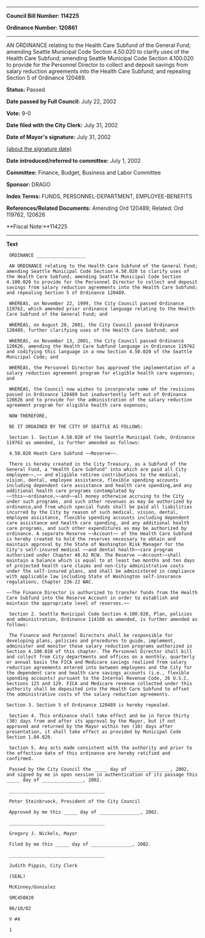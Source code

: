 

********

**Council Bill Number: 114225**
   
**Ordinance Number: 120861**
********

 AN ORDINANCE relating to the Health Care Subfund of the General Fund; amending Seattle Municipal Code Section 4.50.020 to clarify uses of the Health Care Subfund; amending Seattle Municipal Code Section 4.100.020 to provide for the Personnel Director to collect and deposit savings from salary reduction agreements into the Health Care Subfund; and repealing Section 5 of Ordinance 120489.

**Status:** Passed
   
**Date passed by Full Council:** July 22, 2002
   
**Vote:** 9-0
   
**Date filed with the City Clerk:** July 31, 2002
   
**Date of Mayor's signature:** July 31, 2002
   
[(about the signature date)](/~public/approvaldate.htm)
   
   
   
**Date introduced/referred to committee:** July 1, 2002
   
**Committee:** Finance, Budget, Business and Labor Committee
   
**Sponsor:** DRAGO
   
   
**Index Terms:** FUNDS, PERSONNEL-DEPARTMENT, EMPLOYEE-BENEFITS

**References/Related Documents:** Amending Ord 120489; Related: Ord 119762, 120626

**Fiscal Note:**114225

********

**Text**
   
```
 ORDINANCE __________________

 AN ORDINANCE relating to the Health Care Subfund of the General Fund; amending Seattle Municipal Code Section 4.50.020 to clarify uses of the Health Care Subfund; amending Seattle Municipal Code Section 4.100.020 to provide for the Personnel Director to collect and deposit savings from salary reduction agreements into the Health Care Subfund; and repealing Section 5 of Ordinance 120489.

 WHEREAS, on November 22, 1999, the City Council passed Ordinance 119762, which amended prior ordinance language relating to the Health Care Subfund of the General Fund; and

 WHEREAS, on August 20, 2001, the City Council passed Ordinance 120489, further clarifying uses of the Health Care Subfund; and

 WHEREAS, on November 13, 2001, the City Council passed Ordinance 120626, amending the Health Care Subfund language in Ordinance 119762 and codifying this language in a new Section 4.50.020 of the Seattle Municipal Code; and

 WHEREAS, the Personnel Director has approved the implementation of a salary reduction agreement program for eligible health care expenses; and

 WHEREAS, the Council now wishes to incorporate some of the revisions passed in Ordinance 120489 but inadvertently left out of Ordinance 120626 and to provide for the administration of the salary reduction agreement program for eligible health care expenses;

 NOW THEREFORE,

 BE IT ORDAINED BY THE CITY OF SEATTLE AS FOLLOWS:

 Section 1. Section 4.50.020 of the Seattle Municipal Code, Ordinance 119762 as amended, is further amended as follows:

 4.50.020 Heath Care Subfund ~~Reserve~~.

 There is hereby created in the City Treasury, as a Subfund of the General Fund, a "Health Care Subfund" into which are paid all City employee~~,~~ and eligible retiree contributions to the medical, vision, dental, employee assistance, flexible spending accounts including dependent care assistance and health care spending,and any additional health care programs contemplated by ~~this~~ordinance,~~and~~all money otherwise accruing to the City under such programs, and such other revenues as may be authorized by ordinance,and from which special funds shall be paid all liabilities incurred by the City by reason of such medical, vision, dental, employee assistance, flexible spending accounts including dependent care assistance and health care spending, and any additional health care programs, and such other expenditures as may be authorized by ordinance. A separate Reserve ~~Account~~ of the Health Care Subfund is hereby created to hold the reserves necessary to obtain and maintain approval by the State of Washington Risk Manager for the City's self-insured medical ~~and dental health~~care program authorized under Chapter 48.62 RCW. The Reserve ~~Account~~shall maintain a balance which is equal to at least two months and ten days of projected health care claims and non-City administrative costs under the self-insured plans, and shall be administered in compliance with applicable law including State of Washington self-insurance regulations, Chapter 236-22 WAC.

~~The Finance Director is authorized to transfer funds from the Health Care Subfund into the Reserve Account in order to establish and maintain the appropriate level of reserves.~~

 Section 2. Seattle Municipal Code Section 4.100.020, Plan, policies and administration, Ordinance 114160 as amended, is further amended as follows:

 The Finance and Personnel Directors shall be responsible for developing plans, policies and procedures to guide, implement, administer and monitor those salary reduction programs authorized in Section 4.100.010 of this chapter. The Personnel Director shall bill and collect from City departments and offices on a monthly, quarterly or annual basis the FICA and Medicare savings realized from salary reduction agreements entered into between employees and the City for the dependent care and health care savings accounts (i.e., flexible spending accounts) pursuant to the Internal Revenue Code, 26 U.S.C. Sections 125 and 129. FICA and Medicare revenue collected under this authority shall be deposited into the Health Care Subfund to offset the administrative costs of the salary reduction agreements.

Section 3. Section 5 of Ordinance 120489 is hereby repealed.

 Section 4. This ordinance shall take effect and be in force thirty (30) days from and after its approval by the Mayor, but if not approved and returned by the Mayor within ten (10) days after presentation, it shall take effect as provided by Municipal Code Section 1.04.020.

 Section 5. Any acts made consistent with the authority and prior to the effective date of this ordinance are hereby ratified and confirmed.

 Passed by the City Council the _____ day of _______________, 2002, and signed by me in open session in authentication of its passage this _____ day of _______________, 2002.

 ___________________________________

 Peter Steinbrueck, President of the City Council

 Approved by me this _____ day of _______________, 2002.

 ___________________________________

 Gregory J. Nickels, Mayor

 Filed by me this _____ day of _______________, 2002.

 ___________________________________

 Judith Pippin, City Clerk

 (SEAL)

 McKinney/Gonzalez

 SMC450020

 06/10/02

 V #4

 1

```
